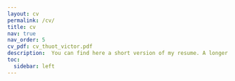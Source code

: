 ```yaml
---
layout: cv
permalink: /cv/
title: cv
nav: true
nav_order: 5
cv_pdf: cv_thuot_victor.pdf
description:  You can find here a short version of my resume. A longer (and french) version in available in the pdf. 
toc:
  sidebar: left
---
```

